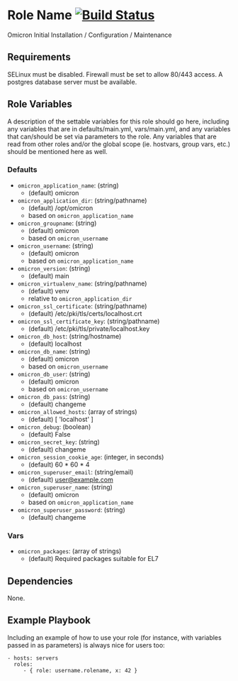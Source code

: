Role Name [![Build Status](https://travis-ci.org/UCLALibrary/uclalib_role_omicron.svg?branch=master)](https://travis-ci.org/UCLALibrary/uclalib_role_omicron)
=========

Omicron Initial Installation / Configuration / Maintenance

Requirements
------------

SELinux must be disabled. Firewall must be set to allow 80/443 access. A postgres database server must be available.

Role Variables
--------------

A description of the settable variables for this role should go here, including any variables that are in defaults/main.yml, vars/main.yml, and any variables that can/should be set via parameters to the role. Any variables that are read from other roles and/or the global scope (ie. hostvars, group vars, etc.) should be mentioned here as well.

### Defaults

* `omicron_application_name`: (string)
  * (default) omicron
* `omicron_application_dir`: (string/pathname)
	* (default) /opt/omicron
	* based on `omicron_application_name`  
* `omicron_groupname`: (string)
	* (default) omicron
	* based on `omicron_username`
* `omicron_username`: (string)
	* (default) omicron
	* based on `omicron_application_name`
* `omicron_version`: (string)
	* (default) main
* `omicron_virtualenv_name`: (string/pathname)
	* (default) venv
	* relative to `omicron_application_dir`
* `omicron_ssl_certificate`: (string/pathname)
	* (default) /etc/pki/tls/certs/localhost.crt
* `omicron_ssl_certificate_key`: (string/pathname)
	* (default) /etc/pki/tls/private/localhost.key
* `omicron_db_host`: (string/hostname)
	* (default) localhost
* `omicron_db_name`: (string)
	* (default) omicron
	* based on `omicron_username`
* `omicron_db_user`: (string)
	* (default) omicron
	* based on `omicron_username`
* `omicron_db_pass`: (string)
	* (default) changeme
* `omicron_allowed_hosts`: (array of strings)
	* (default) [ 'localhost' ]
* `omicron_debug`: (boolean)
	* (default) False
* `omicron_secret_key`: (string)
	* (default) changeme
* `omicron_session_cookie_age`: (integer, in seconds)
	* (default) 60 * 60 * 4
* `omicron_superuser_email`: (string/email)
	* (default) user@example.com
* `omicron_superuser_name`: (string)
	* (default) omicron
	* based on `omicron_application_name`
* `omicron_superuser_password`: (string)
	* (default) changeme

### Vars

* `omicron_packages`: (array of strings)
	* (default) Required packages suitable for EL7


Dependencies
------------

None.

Example Playbook
----------------

Including an example of how to use your role (for instance, with variables passed in as parameters) is always nice for users too:

    - hosts: servers
      roles:
         - { role: username.rolename, x: 42 }

